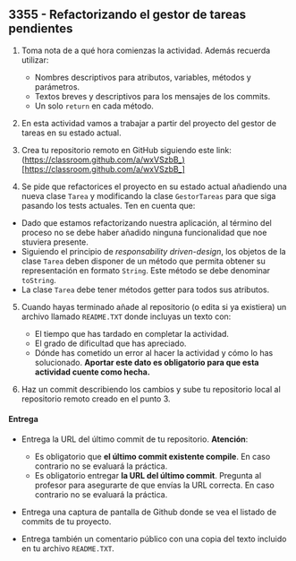 ## 3355 - Refactorizando el gestor de tareas pendientes

1. Toma nota de a qué hora comienzas la actividad. Además recuerda utilizar:
   * Nombres descriptivos para atributos, variables, métodos y parámetros.
   * Textos breves y descriptivos para los mensajes de los commits.
   * Un solo `return` en cada método.

2. En esta actividad vamos a trabajar a partir del proyecto del gestor de tareas en su estado actual.

3. Crea tu repositorio remoto en GitHub siguiendo este link: (https://classroom.github.com/a/wxVSzbB_)[https://classroom.github.com/a/wxVSzbB_]

4. Se pide que refactorices el proyecto en su estado actual añadiendo una nueva clase `Tarea` y modificando la clase `GestorTareas` para que siga pasando los tests actuales. Ten en cuenta que:

  * Dado que estamos refactorizando nuestra aplicación, al término del proceso no se debe haber añadido ninguna funcionalidad que noe stuviera presente.
  * Siguiendo el principio de _responsability driven-design_, los objetos de la clase `Tarea` deben disponer de un método que permita obtener su representación en formato `String`. Este método se debe denominar `toString`.
  * La clase `Tarea` debe tener métodos getter para todos sus atributos.
  
5. Cuando hayas terminado añade al repositorio (o edita si ya existiera) un archivo llamado `README.TXT` donde incluyas un texto con:
    - El tiempo que has tardado en completar la actividad.
    - El grado de dificultad que has apreciado.
    - Dónde has cometido un error al hacer la actividad y cómo lo has solucionado. **Aportar este dato es obligatorio para que esta actividad cuente como hecha.**

6. Haz un commit describiendo los cambios y sube tu repositorio local al repositorio remoto creado en el punto 3.


#### Entrega

* Entrega la URL del último commit de tu repositorio. __Atención__: 
  * Es obligatorio que __el último commit existente compile__. En caso contrario no se evaluará la práctica.
  * Es obligatorio entregar __la URL del último commit__. Pregunta al profesor para asegurarte de que envías la URL correcta. En caso contrario no se evaluará la práctica.

* Entrega una captura de pantalla de Github donde se vea el listado de commits de tu proyecto.

* Entrega también un comentario público con una copia del texto incluido en tu archivo `README.TXT`.
